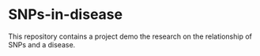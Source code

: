 # SNPs-in-disease
This repository contains a project demo the research on the relationship of SNPs and a disease.
